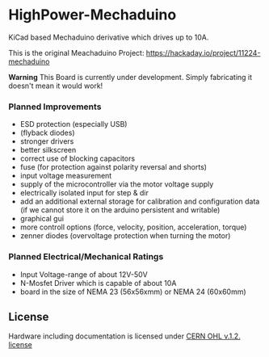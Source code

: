 # HighPower-Mechaduino

KiCad based Mechaduino derivative which drives up to 10A.

This is the original Meachaduino Project: https://hackaday.io/project/11224-mechaduino


**Warning** This Board is currently under development. Simply fabricating it doesn't mean it would work!


### Planned Improvements

* ESD protection (especially USB)
* (flyback diodes)
* stronger drivers
* better silkscreen
* correct use of blocking capacitors
* fuse (for protection against polarity reversal and shorts)
* input voltage measurement
* supply of the microcontroller via the motor voltage supply
* electrically isolated input for step & dir
* add an additional external storage for calibration and configuration data (if we cannot store it on the arduino persistent and writable)
* graphical gui
* more controll options (force, velocity, position, acceleration, torque)
* zenner diodes (overvoltage protection when turning the motor)


### Planned Electrical/Mechanical Ratings

* Input Voltage-range of about 12V-50V
* N-Mosfet Driver which is capable of about 10A
* board in the size of NEMA 23 (56x56xmm) or NEMA 24 (60x60mm)


## License

Hardware including documentation is licensed under [CERN OHL v.1.2. license](http://www.ohwr.org/licenses/cern-ohl/v1.2)
